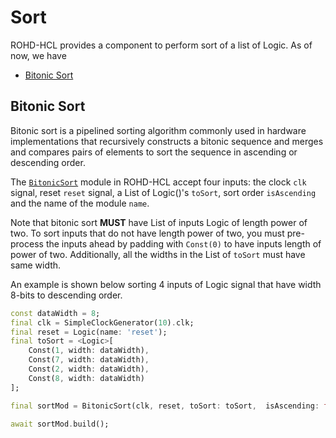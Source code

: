 # Sort

ROHD-HCL provides a component to perform sort of a list of Logic. As of now, we have

- [Bitonic Sort](#bitonic-sort)

## Bitonic Sort

Bitonic sort is a pipelined sorting algorithm commonly used in hardware implementations that recursively constructs a bitonic sequence and merges and compares pairs of elements to sort the sequence in ascending or descending order.

The [`BitonicSort`](https://intel.github.io/rohd-hcl/rohd_hcl/BitonicSort-class.html) module in ROHD-HCL accept four inputs: the clock `clk` signal, reset `reset` signal, a List of Logic()'s `toSort`, sort order `isAscending` and the name of the module `name`.

Note that bitonic sort **MUST** have List of inputs Logic of length power of two. To sort inputs that do not have length power of two, you must pre-process the inputs ahead by padding with `Const(0)` to have inputs length of power of two. Additionally, all the widths in the List of `toSort` must have same width.

An example is shown below sorting 4 inputs of Logic signal that have width 8-bits to descending order.

```dart
const dataWidth = 8;
final clk = SimpleClockGenerator(10).clk;
final reset = Logic(name: 'reset');
final toSort = <Logic>[
    Const(1, width: dataWidth),
    Const(7, width: dataWidth),
    Const(2, width: dataWidth),
    Const(8, width: dataWidth)
];

final sortMod = BitonicSort(clk, reset, toSort: toSort,  isAscending: false, name: 'top_level');

await sortMod.build();
```
